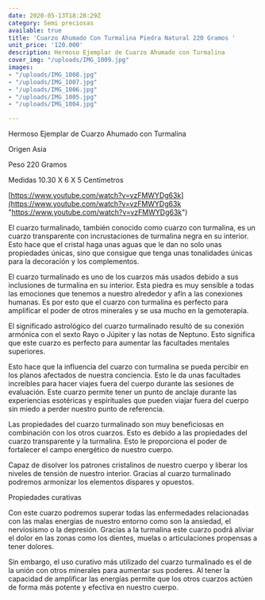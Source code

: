 ```yaml
---
date: 2020-05-13T18:28:29Z
category: Semi preciosas
available: true
title: 'Cuarzo Ahumado Con Turmalina Piedra Natural 220 Gramos '
unit_price: '120.000'
description: Hermoso Ejemplar de Cuarzo Ahumado con Turmalina
cover_img: "/uploads/IMG_1009.jpg"
images:
- "/uploads/IMG_1008.jpg"
- "/uploads/IMG_1007.jpg"
- "/uploads/IMG_1006.jpg"
- "/uploads/IMG_1005.jpg"
- "/uploads/IMG_1004.jpg"

---
```

Hermoso Ejemplar de Cuarzo Ahumado con Turmalina

Origen Asia

Peso 220 Gramos 

Medidas 10.30 X 6 X 5 Centímetros

[https://www.youtube.com/watch?v=vzFMWYDg63k](https://www.youtube.com/watch?v=vzFMWYDg63k "https://www.youtube.com/watch?v=vzFMWYDg63k")

El cuarzo turmalinado, también conocido como cuarzo con turmalina, es un cuarzo transparente con incrustaciones de turmalina negra en su interior. Esto hace que el cristal haga unas aguas que le dan no solo unas propiedades únicas, sino que consigue que tenga unas tonalidades únicas para la decoración y los complementos.

El cuarzo turmalinado es uno de los cuarzos más usados ​​debido a sus inclusiones de turmalina en su interior. Esta piedra es muy sensible a todas las emociones que tenemos a nuestro alrededor y afín a las conexiones humanas. Es por esto que el cuarzo con turmalina es perfecto para amplificar el poder de otros minerales y se usa mucho en la gemoterapia.

El significado astrológico del cuarzo turmalinado resultó de su conexión armónica con el sexto Rayo o Júpiter y las notas de Neptuno. Esto significa que este cuarzo es perfecto para aumentar las facultades mentales superiores.

Esto hace que la influencia del cuarzo con turmalina se pueda percibir en los planos afectados de nuestra conciencia. Esto le da unas facultades increíbles para hacer viajes fuera del cuerpo durante las sesiones de evaluación. Este cuarzo permite tener un punto de anclaje durante las experiencias esotéricas y espirituales que pueden viajar fuera del cuerpo sin miedo a perder nuestro punto de referencia.

Las propiedades del cuarzo turmalinado son muy beneficiosas en combinación con los otros cuarzos. Esto es debido a las propiedades del cuarzo transparente y la turmalina. Esto le proporciona el poder de fortalecer el campo energético de nuestro cuerpo.

Capaz de disolver los patrones cristalinos de nuestro cuerpo y liberar los niveles de tensión de nuestro interior. Gracias al cuarzo turmalinado podremos armonizar los elementos dispares y opuestos.

Propiedades curativas

Con este cuarzo podremos superar todas las enfermedades relacionadas con las malas energías de nuestro entorno como son la ansiedad, el nerviosismo o la depresión. Gracias a la turmalina este cuarzo podrá aliviar el dolor en las zonas como los dientes, muelas o articulaciones propensas a tener dolores.

Sin embargo, el uso curativo más utilizado del cuarzo turmalinado es el de la unión con otros minerales para aumentar sus poderes. Al tener la capacidad de amplificar las energías permite que los otros cuarzos actúen de forma más potente y efectiva en nuestro cuerpo.